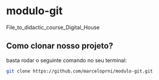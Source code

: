 # modulo-git
File_to_didactic_course_Digital_House

## Como clonar nosso projeto?
basta rodar o seguinte comando no seu terminal: 

```sh
git clone https://github.com/marceloprni/modulo-git.git
```